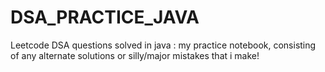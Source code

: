# DSA_PRACTICE_JAVA
Leetcode DSA questions solved in java : 
 my practice notebook, consisting of any alternate solutions or silly/major mistakes that i make!
